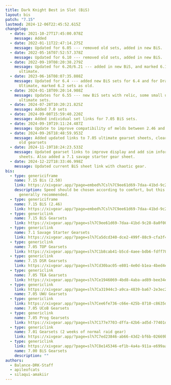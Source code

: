 ```yaml
---
title: Dark Knight Best in Slot (BiS)
layout: bis
patch: "7.15"
lastmod: 2024-12-06T22:45:52.615Z
changelog:
  - date: 2021-10-27T17:45:00.078Z
    message: Added
  - date: 2022-01-11T22:47:14.275Z
    message: Updated for 6.05 --- removed old sets, added in new BiS.
  - date: 2022-05-16T07:52:57.378Z
    message: Updated for 6.10 --- removed old sets, added in new BiS.
  - date: 2022-09-19T08:20:38.279Z
    message: Updated for 6.20/6.21 --- added in new BiS, and marked 6.1 sets as for
      ultimate.
  - date: 2023-06-16T08:07:35.808Z
    message: Updated for 6.4 --- added new BiS sets for 6.4 and for Dragonsong
      Ultimate, marked 6.2 sets as old.
  - date: 2024-01-18T09:20:14.908Z
    message: Updates for 6.55 --- new BiS sets with relic, some small updates to
      ultimate sets.
  - date: 2024-07-28T10:20:21.825Z
    message: Added 7.0 sets
  - date: 2024-09-08T15:59:40.220Z
    message: Added individual set links for 7.05 BiS sets.
  - date: 2024-09-19T19:11:24.487Z
    message: Update to improve compatibility of melds between 2.46 and 2.50
  - date: 2024-09-26T18:48:59.953Z
    message: Added updated links to 7.05 ultimate gearset sheets, cleared out some
      old gearsets
  - date: 2024-11-19T18:24:23.533Z
    message: Updated gearset links to improve display and add sim information to
      sheets. Also added a 7.1 savage starter gear sheet.
  - date: 2024-12-22T18:33:46.998Z
    message: Updated current BiS sheet link with chaotic gear.
bis:
  - type: genericiframe
    name: 7.15 Bis (2.50)
    link: https://xivgear.app/?page=embed%7Csl%7C9ee61d69-7daa-41bd-9c28-8a0f0055f90f&onlySetIndex=2
    description: Speed should be chosen according to comfort, but this set is
      generally recommended.
  - type: genericiframe
    name: 7.15 BiS (2.46)
    link: https://xivgear.app/?page=embed%7Csl%7C9ee61d69-7daa-41bd-9c28-8a0f0055f90f&onlySetIndex=6
  - type: genericlink
    name: 7.15 BiS Gearsets
    link: https://xivgear.app/?page=sl%7C9ee61d69-7daa-41bd-9c28-8a0f0055f90f
  - type: genericlink
    name: 7.1 Savage Starter Gearsets
    link: https://xivgear.app/?page=sl%7Ca5dcd340-dce2-499f-88c9-cfa3f478ae21
  - type: genericlink
    name: 7.05 TOP Gearsets
    link: https://xivgear.app/?page=sl%7C1b8cab41-b5cd-4aee-bdb6-fdff787ef795
  - type: genericlink
    name: 7.15 DSR Gearsets
    link: https://xivgear.app/?page=sl%7Cd30bac05-e801-4e0d-b1ea-4bed4e0e17fb
  - type: genericlink
    name: 7.05 TEA Gearsets
    link: https://xivgear.app/?page=sl%7Ce1946069-4bd8-4aba-ad89-bee34e32d388
  - type: genericlink
    link: https://xivgear.app/?page=sl%7Ca31944c3-a9ca-4839-ba67-2e3ec23dabb2
    name: 7.05 UWU Gearsets
  - type: genericlink
    link: https://xivgear.app/?page=sl%7Cee6fe736-c66e-425b-8710-c8635dca2a2f
    name: 7.05 UCoB Gearsets
  - type: genericlink
    name: 7.05 Prog Gearsets
    link: https://xivgear.app/?page=sl%7C177e7703-dffa-42b6-ad5d-77401db09452
  - type: genericlink
    name: 7.01 Gearsets (2 weeks of normal raid gear)
    link: https://xivgear.app/?page=sl%7C7ed23846-ab66-43d2-bf6b-02669b86c586&
  - type: genericlink
    link: https://xivgear.app/?page=sl%7C8e145346-ef1b-4a4a-911a-e699aa8897e1
    name: 7.00 BiS Gearsets
    description: ""
authors:
  - Balance-DRK-Staff
  - apileofcats
  - silaqui-amakiir
---
```

